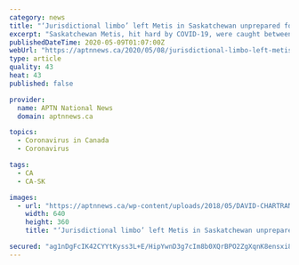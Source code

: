 ```yaml
---
category: news
title: "‘Jurisdictional limbo’ left Metis in Saskatchewan unprepared for COVID-19 says MNC spokesperson"
excerpt: "Saskatchewan Metis, hit hard by COVID-19, were caught between federal and provincial jurisdictions, says MNC spokesperson David Chartrand."
publishedDateTime: 2020-05-09T01:07:00Z
webUrl: "https://aptnnews.ca/2020/05/08/jurisdictional-limbo-left-metis-in-saskatchewan-unprepared-for-covid-19-says-mnc-spokesperson/"
type: article
quality: 43
heat: 43
published: false

provider:
  name: APTN National News
  domain: aptnnews.ca

topics:
  - Coronavirus in Canada
  - Coronavirus

tags:
  - CA
  - CA-SK

images:
  - url: "https://aptnnews.ca/wp-content/uploads/2018/05/DAVID-CHARTRAND-640-x-360-01.jpg"
    width: 640
    height: 360
    title: "‘Jurisdictional limbo’ left Metis in Saskatchewan unprepared for COVID-19 says MNC spokesperson"

secured: "ag1nDgFcIK42CYYtKyss3L+E/HipYwnD3g7cIm8b0XQrBPO2ZgXqnK8ensxi8vCRptUiQmuW3rlqUqweMk3s9pMNXmQ3mYYanHYAtFr3t0Ab4IVJtOFRoEoS1xMv//kHJ4odVWtLSIqoJ3ezfgtG5vTFRZEZ6XL5S3MG3P7gSThgPPTzyxO921+Z/6B3CP3W+/0m9wmMBAAL+E1p7jl1kGFbHHIFE6mDwuRlBrgw6z9FOfsDDzPQym/EI+aM/+3/9boUd1Ve9UjvSgOWZ++dIh3G0O9LJ3MqYBacLxOTd998ezK5ETA9MJ7pbvfsvtD7;pBWfr6uF8u5jXcZ+8KL5bA=="
---
```


